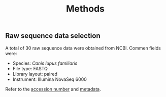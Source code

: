 <header>
  
# Methods

</header>

## Raw sequence data selection

A total of 30 raw sequence data were obtained from NCBI. Commen fields were:
- Species: _Canis lupus familiaris_
- File type: FASTQ
- Library layout: paired
- Instrument: Illumina NovaSeq 6000

Refer to the [accession number](SRR_Acc_List.txt) and [metadata](SraRunTable.csv).

<footer>
  
</footer>
